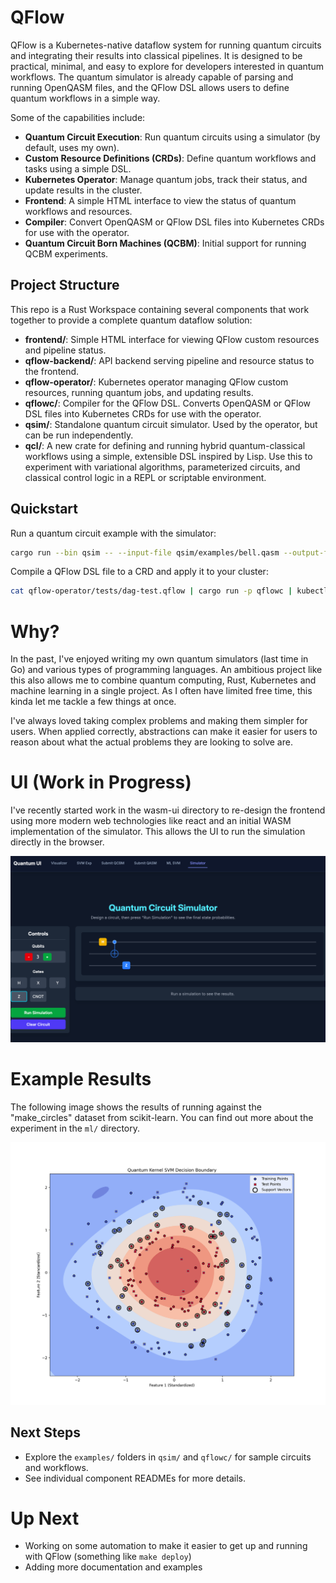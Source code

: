 # QFlow

QFlow is a Kubernetes-native dataflow system for running quantum circuits and integrating their results into classical 
pipelines. It is designed to be practical, minimal, and easy to explore for developers interested in quantum workflows. 
The quantum simulator is already capable of parsing and running OpenQASM files, and the QFlow DSL allows users to define 
quantum workflows in a simple way.

Some of the capabilities include:
- **Quantum Circuit Execution**: Run quantum circuits using a simulator (by default, uses my own).
- **Custom Resource Definitions (CRDs)**: Define quantum workflows and tasks using a simple DSL.
- **Kubernetes Operator**: Manage quantum jobs, track their status, and update results in the cluster.
- **Frontend**: A simple HTML interface to view the status of quantum workflows and resources.
- **Compiler**: Convert OpenQASM or QFlow DSL files into Kubernetes CRDs for use with the operator.
- **Quantum Circuit Born Machines (QCBM)**: Initial support for running QCBM experiments.

## Project Structure

This repo is a Rust Workspace containing several components that work together to provide a complete quantum dataflow solution:

- **frontend/**: Simple HTML interface for viewing QFlow custom resources and pipeline status.
- **qflow-backend/**: API backend serving pipeline and resource status to the frontend.
- **qflow-operator/**: Kubernetes operator managing QFlow custom resources, running quantum jobs, and updating results.
- **qflowc/**: Compiler for the QFlow DSL. Converts OpenQASM or QFlow DSL files into Kubernetes CRDs for use with the operator.
- **qsim/**: Standalone quantum circuit simulator. Used by the operator, but can be run independently.
- **qcl/**: A new crate for defining and running hybrid quantum-classical workflows using a simple, extensible DSL inspired by Lisp. Use this to experiment with variational algorithms, parameterized circuits, and classical control logic in a REPL or scriptable environment.

## Quickstart

Run a quantum circuit example with the simulator:

```bash
cargo run --bin qsim -- --input-file qsim/examples/bell.qasm --output-file results.json
```

Compile a QFlow DSL file to a CRD and apply it to your cluster:

```bash
cat qflow-operator/tests/dag-test.qflow | cargo run -p qflowc | kubectl apply -f -
```

# Why?

In the past, I've enjoyed writing my own quantum simulators (last time in Go) and various types of programming languages.
An ambitious project like this also allows me to combine quantum computing, Rust, Kubernetes and machine learning in a single project.
As I often have limited free time, this kinda let me tackle a few things at once. 

I've always loved taking complex problems and making them simpler for users. When applied correctly, abstractions can make
it easier for users to reason about what the actual problems they are looking to solve are.

# UI (Work in Progress)

I've recently started work in the wasm-ui directory to re-design the frontend using more modern web technologies like
react and an initial WASM implementation of the simulator. This allows the UI to run the simulation directly in the browser.

![simulator running in WASM](img.png)


# Example Results

The following image shows the results of running against the "make_circles" dataset from scikit-learn. You can find out 
more about the experiment in the `ml/` directory.

![SVM Results](./ml/results/local_plot.png)


## Next Steps

- Explore the `examples/` folders in `qsim/` and `qflowc/` for sample circuits and workflows.
- See individual component READMEs for more details.


# Up Next
- Working on some automation to make it easier to get up and running with QFlow (something like `make deploy`)
- Adding more documentation and examples

